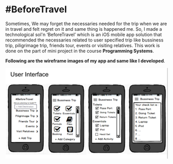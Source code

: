 # #BeforeTravel
   Sometimes, We may forget the necessaries needed for the trip when we are in travel and felt regret on it and same thing is happened me. So, I made a technological sol'n ‘BeforeTravel’ which is an iOS mobile app solution that recommended the necessaries related to user specified trip like bussiness trip, piligrimage trip, friends tour, events or visiting relatives.
   This work is done on the part of mini project in the course **Programming Systems**.
   
 
**Following are the wireframe images of my app and same like I developed**.

<p align="center">
  <img src="images/beforeTravel.png" alt="wire-frame-image">
</p>
